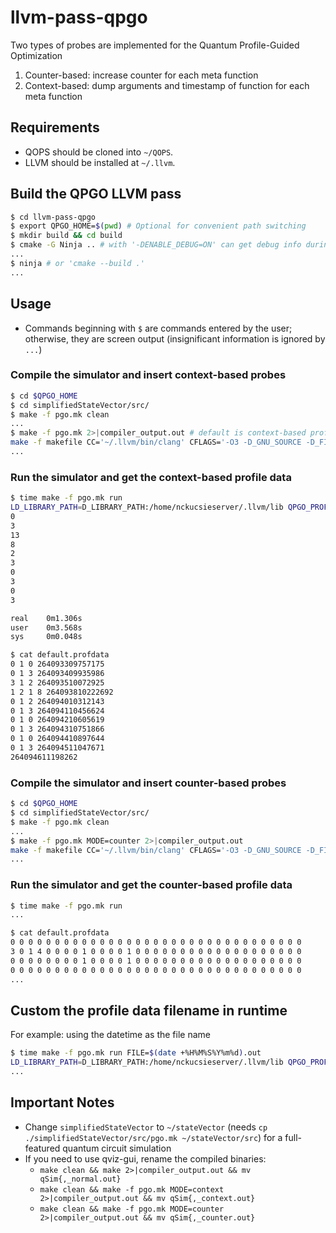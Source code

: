 # llvm-pass-qpgo

Two types of probes are implemented for the Quantum Profile-Guided Optimization

1. Counter-based: increase counter for each meta function
2. Context-based: dump arguments and timestamp of function for each meta function

## Requirements

+ QOPS should be cloned into `~/QOPS`.
+ LLVM should be installed at `~/.llvm`.

## Build the QPGO LLVM pass

```bash
$ cd llvm-pass-qpgo
$ export QPGO_HOME=$(pwd) # Optional for convenient path switching
$ mkdir build && cd build
$ cmake -G Ninja .. # with '-DENABLE_DEBUG=ON' can get debug info during compilation with the pass
...
$ ninja # or 'cmake --build .'
...
```

## Usage

+ Commands beginning with `$` are commands entered by the user; otherwise, they are screen output (insignificant information is ignored by `...`)

### Compile the simulator and insert context-based probes

```bash
$ cd $QPGO_HOME
$ cd simplifiedStateVector/src/
$ make -f pgo.mk clean
...
$ make -f pgo.mk 2>|compiler_output.out # default is context-based profiler
make -f makefile CC='~/.llvm/bin/clang' CFLAGS='-O3 -D_GNU_SOURCE -D_FILE_OFFSET_BITS=64 -Qunused-arguments -Xclang -load -Xclang /home/nckucsieserver/pro/selfpro/llvm-pass-qpgo/build/qpgo/libQpgoPass.so -mllvm -profile-gen=default.profdata -mllvm -profile-mode=context'
...
```

### Run the simulator and get the context-based profile data

```bash
$ time make -f pgo.mk run
LD_LIBRARY_PATH=D_LIBRARY_PATH:/home/nckucsieserver/.llvm/lib QPGO_PROFILE_FILE=default.profdata ./qSim
0
3
13
8
2
3
0
3
0
3

real    0m1.306s
user    0m3.568s
sys     0m0.048s
```

```bash
$ cat default.profdata
0 1 0 264093309757175
0 1 3 264093409935986
3 1 2 264093510072925
1 2 1 8 264093810222692
0 1 2 264094010312143
0 1 3 264094110456624
0 1 0 264094210605619
0 1 3 264094310751866
0 1 0 264094410897644
0 1 3 264094511047671
264094611198262
```

### Compile the simulator and insert counter-based probes

```bash
$ cd $QPGO_HOME
$ cd simplifiedStateVector/src/
$ make -f pgo.mk clean
...
$ make -f pgo.mk MODE=counter 2>|compiler_output.out
make -f makefile CC='~/.llvm/bin/clang' CFLAGS='-O3 -D_GNU_SOURCE -D_FILE_OFFSET_BITS=64 -Qunused-arguments -Xclang -load -Xclang /home/nckucsieserver/pro/selfpro/llvm-pass-qpgo/build/qpgo/libQpgoPass.so -mllvm -profile-gen=default.profdata -mllvm -profile-mode=counter'
...
```

### Run the simulator and get the counter-based profile data

```bash
$ time make -f pgo.mk run
...

$ cat default.profdata
0 0 0 0 0 0 0 0 0 0 0 0 0 0 0 0 0 0 0 0 0 0 0 0 0 0 0 0 0 0 0 0 0
3 0 1 4 0 0 0 0 1 0 0 0 0 1 0 0 0 0 0 0 0 0 0 0 0 0 0 0 0 0 0 0 0
0 0 0 0 0 0 0 0 1 0 0 0 0 1 0 0 0 0 0 0 0 0 0 0 0 0 0 0 0 0 0 0 0
0 0 0 0 0 0 0 0 0 0 0 0 0 0 0 0 0 0 0 0 0 0 0 0 0 0 0 0 0 0 0 0 0
...
```

## Custom the profile data filename in runtime

For example: using the datetime as the file name

```bash
$ time make -f pgo.mk run FILE=$(date +%H%M%S%Y%m%d).out
LD_LIBRARY_PATH=D_LIBRARY_PATH:/home/nckucsieserver/.llvm/lib QPGO_PROFILE_FILE=13104020230330.out ./qSim
...
```

## Important Notes

+ Change `simplifiedStateVector` to `~/stateVector` (needs `cp ./simplifiedStateVector/src/pgo.mk ~/stateVector/src`) for a full-featured quantum circuit simulation
+ If you need to use qviz-gui, rename the compiled binaries:
  + `make clean && make 2>|compiler_output.out && mv qSim{,_normal.out}`
  + `make clean && make -f pgo.mk MODE=context 2>|compiler_output.out && mv qSim{,_context.out}`
  + `make clean && make -f pgo.mk MODE=counter 2>|compiler_output.out && mv qSim{,_counter.out}`
